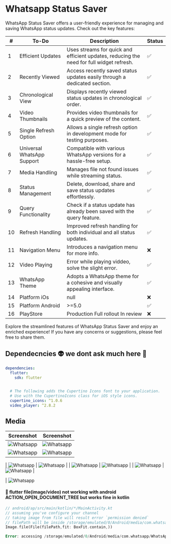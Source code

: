 # Whatsapp Status Saver

WhatsApp Status Saver offers a user-friendly experience for managing and saving WhatsApp status updates. Check out the key features:

| #  | To-Do                      | Description                                                                                        | Status |
| -- | -------------------------- | -------------------------------------------------------------------------------------------------- | ------ |
| 1  | Efficient Updates          | Uses streams for quick and efficient updates, reducing the need for full widget refresh.           | ✅     |
| 2  | Recently Viewed            | Access recently saved status updates easily through a dedicated section.                           | ✅     |
| 3  | Chronological View         | Displays recently viewed status updates in chronological order.                                    | ✅     |
| 4  | Video Thumbnails           | Provides video thumbnails for a quick preview of the content.                                      | ✅     |
| 5  | Single Refresh Option      | Allows a single refresh option in development mode for testing purposes.                           | ✅     |
| 6  | Universal WhatsApp Support | Compatible with various WhatsApp versions for a hassle-free setup.                                 | ✅     |
| 7  | Media Handling             | Manages file not found issues while streaming status.                                              | ✅     |
| 8  | Status Management          | Delete, download, share and save status updates effortlessly.                                      | ✅     |
| 9  | Query Functionality        | Check if a status update has already been saved with the query feature.                            | ✅     |
| 10 | Refresh Handling           | Improved refresh handling for both individual and all status updates.                              | ✅     |
| 11 | Navigation Menu            | Introduces a navigation menu for more info.                                                        | ❌     |
| 12 | Video Playing              | Error while playing viddeo, solve the slight error.                                                | ✅     |
| 13 | WhatsApp Theme             | Adopts a WhatsApp theme for a cohesive and visually appealing interface.                           | ✅     |
| 14 | Platform iOs               | null                                                                                               | ❌     |
| 15 | Platform Android           | >=5.0                                                                                              | ✅     |
| 16 | PlayStore                  | Production Full rollout In review                                                                  | ❌     |

Explore the streamlined features of WhatsApp Status Saver and enjoy an enriched experience! If you have any concerns or suggestions, please feel free to share them.

## Dependecncies :alien: we dont ask much here  :poop:

```yaml
dependencies:
  flutter:
    sdk: flutter


  # The following adds the Cupertino Icons font to your application.
  # Use with the CupertinoIcons class for iOS style icons.
  cupertino_icons: ^1.0.6
  video_player: ^2.8.2
```
## Media

| Screenshot | Screenshot |
|-------------------------------------------------------------|-------------------------------------------------------------|
| ![Whatsapp](media/Screenshot_20240206_235829.jpeg?raw=true) | ![Whatsapp](media/Screenshot_20240206_235840.jpeg?raw=true) |
| ![Whatsapp](media/Screenshot_20240206_235852.jpeg?raw=true) | ![Whatsapp](media/Screenshot_20240206_235903.jpeg?raw=true) |

| ![Whatsapp](media/Screenshot_20240206_235903.jpeg?raw=true) | ![Whatsapp](media/Screenshot_20240206_235908.jpeg?raw=true) |
| ![Whatsapp](media/Screenshot_20240206_235923.jpeg?raw=true) | ![Whatsapp](media/Screenshot_20240206_235930.jpeg?raw=true) |
| ![Whatsapp](media/Screenshot_20240207_000018_Android%20System.jpeg?raw=true) | ![Whatsapp](media/Screenshot_20240206_235958_Android%20System.jpeg?raw=true) |

| ![Whatsapp](media/corver.jpg?raw=true)


#### :bug: flutter file(image/video) not working with android ACTION_OPEN_DOCUMENT_TREE but works fine in kotlin

```dart
// android/ap/src/main/kotlin/*/MainActivity.kt
// assuming you've configure your channel 
// taking image from file will result error `permission denied`
// filePath will be inside /storage/emulated/0/Android/media/com.whatsapp/WhatsApp/Media/
Image.file(File(filePath,fit: BoxFit.contain,))

Error: accessing /storage/emulated/0/Android/media/com.whatsapp/WhatsApp/Media/ Permission Denied
```